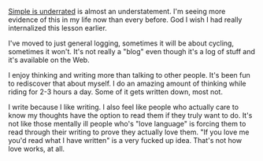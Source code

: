 [Simple is underrated](../Philosophy/Simple%20is%20underrated.md) is almost an understatement. I'm seeing more evidence of this in my life now than every before. God I wish I had really internalized this lesson earlier.

I've moved to just general logging, sometimes it will be about cycling, sometimes it won't. It's not really a "blog" even though it's a log of stuff and it's available on the Web.

I enjoy thinking and writing more than talking to other people. It's been fun to rediscover that about myself. I do an amazing amount of thinking while riding for 2-3 hours a day. Some of it gets written down, most not. 

I write because I like writing. I also feel like people who actually care to know my thoughts have the option to read them if they truly want to do. It's not like those mentally ill people who's "love language" is forcing them to read through their writing to prove they actually love them. "If you love me you'd read what I have written" is a very fucked up idea. That's not how love works, at all.